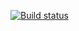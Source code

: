 [![Build status](https://build.appcenter.ms/v0.1/apps/37a1fff6-d98a-45a8-bef3-973af1bac32f/branches/dev/badge)](https://appcenter.ms)
